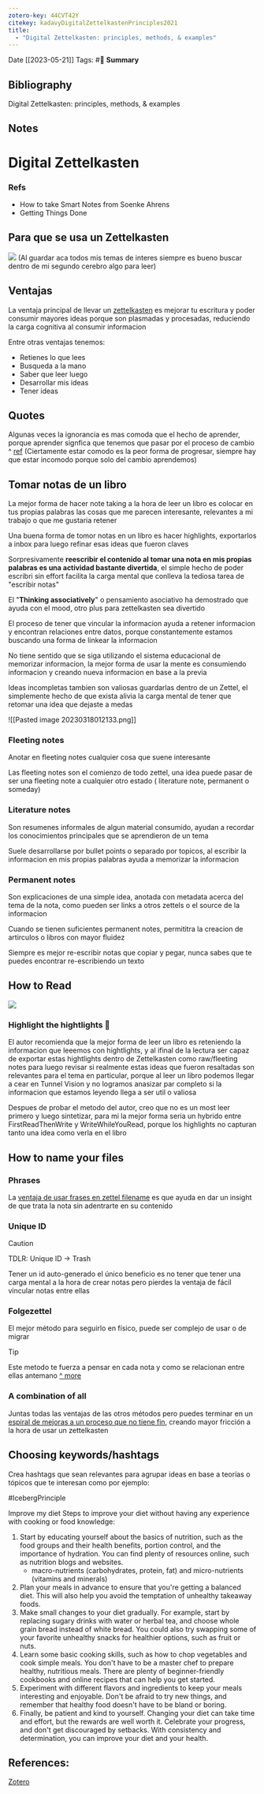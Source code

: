 ```yaml
---
zotero-key: 44CVT42Y
citekey: kadavyDigitalZettelkastenPrinciples2021
title:
  - "Digital Zettelkasten: principles, methods, & examples"
---
```

Date [[2023-05-21]]
Tags: #📙 
**Summary**

## Bibliography
Digital Zettelkasten: principles, methods, & examples 

## Notes

# Digital Zettelkasten

### Refs
- How to take Smart Notes from Soenke Ahrens
- Getting Things Done

## Para que se usa un Zettelkasten
![](Digital%20Zettelkasten%20-%20Highlights.md#^6f346f)
(Al guardar aca todos mis temas de interes siempre es bueno buscar dentro de mi segundo cerebro algo para leer)

## Ventajas
La ventaja principal de llevar un [zettelkasten](+%20Fleeting/Zettelkasten.md) es mejorar tu escritura y poder consumir mayores ideas porque son plasmadas y procesadas, reduciendo la carga cognitiva al consumir informacion

Entre otras ventajas tenemos:
- Retienes lo que lees
- Busqueda a la mano
- Saber que leer luego  
- Desarrollar mis ideas
- Tener ideas

## Quotes 

Algunas veces la ignorancia es mas comoda que el hecho de aprender, porque aprender signfica que tenemos que pasar por el proceso de cambio ^ [ref](Digital%20Zettelkasten%20-%20Highlights.md#^94040b)
(Ciertamente estar comodo es la peor forma de progresar, siempre hay que estar incomodo porque solo del cambio aprendemos)

## Tomar notas de un libro
La mejor forma de hacer note taking a la hora de leer un libro es colocar en tus propias palabras las cosas que me parecen interesante, relevantes a mi trabajo o que me gustaria retener

Una buena forma de tomor notas en un libro es hacer highlights, exportarlos a inbox para luego refinar esas ideas que fueron claves

Sorpresivamente **reescribir el contenido al tomar una nota en mis propias palabras es una actividad bastante divertida**, el simple hecho de poder escribri sin effort facilita la carga mental que conlleva la tediosa tarea de "escribir notas"

El "**Thinking associatively**" o pensamiento asociativo ha demostrado que ayuda con el mood, otro plus para zettelkasten sea divertido

El proceso de tener que vincular la informacion ayuda a retener informacion y encontran relaciones entre datos, porque constantemente estamos buscando una forma de linkear la informacion

No tiene sentido que se siga utilizando el sistema educacional de memorizar informacion, la mejor forma de usar la mente es consumiendo informacion y creando nueva informacion en base a la previa

Ideas incompletas tambien son valiosas guardarlas dentro de un Zettel, el simplemente hecho de que exista alivia la carga mental de tener que retomar una idea que dejaste a medas

![[Pasted image 20230318012133.png]]


### Fleeting notes

Anotar en fleeting notes cualquier cosa que suene interesante

Las fleeting notes son el comienzo de todo zettel, una idea puede pasar de ser una fleeting note a cualquier otro estado ( literature note, permanent o someday)

### Literature notes

Son resumenes informales de algun material consumido, ayudan a recordar los conocimientos principales que se aprendieron de un tema

Suele desarrollarse por bullet points o separado por topicos, al escribir la informacion en mis propias palabras ayuda a memorizar la informacion

### Permanent notes

Son explicaciones de una simple idea, anotada con metadata acerca del tema de la nota, como pueden ser links a otros zettels o el source de la informacion

Cuando se tienen suficientes permanent notes, permititra la creacion de artirculos o libros con mayor fluidez

Siempre es mejor re-escribir notas que copiar y pegar, nunca sabes que te puedes encontrar re-escribiendo un texto

## How to Read

![](Digital%20Zettelkasten%20-%20Highlights.md#^50102a)

### Highlight the hightlights 📙

El autor recomienda que la mejor forma de leer un libro es reteniendo la informacion que leeemos con hightlights, y al ifinal de la lectura ser capaz de exportar estas hightlights dentro de Zettelkasten como raw/fleeting notes para luego revisar si realmente estas ideas que fueron resaltadas son relevantes para el tema en particular, porque al leer un libro podemos llegar a cear en Tunnel Vision  y no logramos anasizar par completo si la informacion que estamos leyendo llega a ser util o  valiosa

Despues de probar el metodo del autor, creo que no es un most leer primero y luego sintetizar, para mi la mejor forma seria un hybrido entre FirstReadThenWrite y WriteWhileYouRead, porque los highlights no capturan tanto una idea como verla en el libro

## How to name your files

### Phrases
La [ventaja de usar frases en zettel filename](Digital%20Zettelkasten%20-%20Highlights.md#^ref-24519) es que ayuda en dar un insight de que trata la nota sin adentrarte en su contenido

### Unique ID

> [!caution]
>TDLR: Unique ID -> Trash

Tener un id auto-generado el único beneficio es no tener que tener una carga mental a la hora de crear notas pero pierdes la ventaja de fácil vincular notas entre ellas

### Folgezettel

El mejor método para seguirlo en físico, puede ser complejo de usar o de migrar

> [!tip]
> Este metodo te fuerza a pensar en cada nota y como se relacionan entre ellas antemano 
>  [^ more](Digital%20Zettelkasten%20-%20Highlights.md#^ref-55223)

### A combination of all 

Juntas todas las ventajas de las otros métodos pero puedes terminar en un [espiral de mejoras a un proceso que no tiene fin](Digital%20Zettelkasten%20-%20Highlights.md#^ref-27337), creando mayor fricción a la hora de usar un zettelkasten

## Choosing keywords/hashtags

Crea hashtags que sean relevantes para agrupar ideas en base a teorías o tópicos que te interesan
como por ejemplo:

#IcebergPrinciple 


 Improve my diet 
   Steps to improve your diet without having any experience with cooking or food knowledge:

1. Start by educating yourself about the basics of nutrition, such as the food groups and their health benefits, portion control, and the importance of hydration. You can find plenty of resources online, such as nutrition blogs and websites.
   - macro-nutrients (carbohydrates, protein, fat) and micro-nutrients (vitamins and minerals)
2. Plan your meals in advance to ensure that you're getting a balanced diet. This will also help you avoid the temptation of unhealthy takeaway foods.
3. Make small changes to your diet gradually. For example, start by replacing sugary drinks with water or herbal tea, and choose whole grain bread instead of white bread. You could also try swapping some of your favorite unhealthy snacks for healthier options, such as fruit or nuts.
4. Learn some basic cooking skills, such as how to chop vegetables and cook simple meals. You don't have to be a master chef to prepare healthy, nutritious meals. There are plenty of beginner-friendly cookbooks and online recipes that can help you get started.
5. Experiment with different flavors and ingredients to keep your meals interesting and enjoyable. Don't be afraid to try new things, and remember that healthy food doesn't have to be bland or boring.
6. Finally, be patient and kind to yourself. Changing your diet can take time and effort, but the rewards are well worth it. Celebrate your progress, and don't get discouraged by setbacks. With consistency and determination, you can improve your diet and your health.

## References:
[Zotero](zotero://select/library/items/44CVT42Y) 